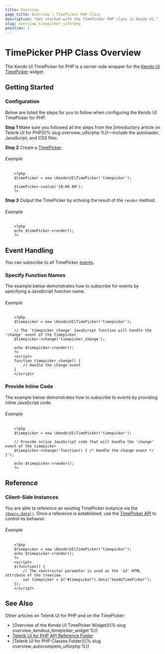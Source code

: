 ```yaml
---
title: Overview
page_title: Overview | TimePicker PHP Class
description: "Get started with the TimePicker PHP class in Kendo UI."
slug: overview_timepicker_uiforphp
position: 1
---
```


# TimePicker PHP Class Overview

The Kendo UI TimePicker for PHP is a server-side wrapper for the [Kendo UI TimePicker](/api/javascript/ui/timepicker) widget.

## Getting Started

### Configuration

Below are listed the steps for you to follow when configuring the Kendo UI TimePicker for PHP.

**Step 1** Make sure you followed all the steps from the [introductory article on Telerik UI for PHP]({% slug overview_uiforphp %})&mdash;include the autoloader, JavaScript, and CSS files.

**Step 2** Create a [TimePicker](/api/php/Kendo/UI/TimePicker).

###### Example

        <?php
        $timePicker = new \Kendo\UI\TimePicker('timepicker');

        $timePicker->value('10:00 AM');
        ?>

**Step 3** Output the TimePicker by echoing the result of the `render` method.

###### Example

        <?php
        echo $timePicker->render();
        ?>

## Event Handling

You can subscribe to all TimePicker [events](/api/javascript/ui/tabstrip#events).

### Specify Function Names

The example below demonstrates how to subscribe for events by specifying a JavaScript function name.

###### Example

        <?php
        $timepicker = new \Kendo\UI\TimePicker('timepicker');

        // The 'timepicker_change' JavaScript function will handle the 'change' event of the timepicker
        $timepicker->change('timepicker_change');

        echo $timepicker->render();
        ?>
        <script>
        function timepicker_change() {
            // Handle the change event
        }
        </script>

### Provide Inline Code

The example below demonstrates how to subscribe to events by providing inline JavaScript code.

###### Example

        <?php
        $timepicker = new \Kendo\UI\TimePicker('timepicker');

        // Provide inline JavaScript code that will handle the 'change' event of the timepicker
        $timepicker->change('function() { /* Handle the change event */ }');

        echo $timepicker->render();
        ?>

<!--*-->
## Reference

### Client-Side Instances

You are able to reference an existing TimePicker instance via the [`jQuery.data()`](http://api.jquery.com/jQuery.data/). Once a reference is established, use the [TimePicker API](/api/javascript/ui/timepicker#methods) to control its behavior.

###### Example

        <?php
        $timepicker = new \Kendo\UI\TimePicker('timepicker');
        echo $timepicker->render();
        ?>
        <script>
        $(function() {
            // The constructor parameter is used as the 'id' HTML attribute of the treeview
            var timepicker = $("#timepicker").data("kendoTimePicker");
        });
        </script>

## See Also

Other articles on Telerik UI for PHP and on the TimePicker:

* [Overview of the Kendo UI TimePicker Widget]({% slug overview_kendoui_timepicker_widget %})
* [Telerik UI for PHP API Reference Folder](/api/php/Kendo/UI/AutoComplete)
* [Telerik UI for PHP Classes Folder]({% slug overview_autocomplete_uiforphp %})
